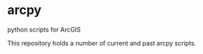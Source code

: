 # arcpy
python scripts for ArcGIS

This repository holds a number of current and past arcpy scripts. 

